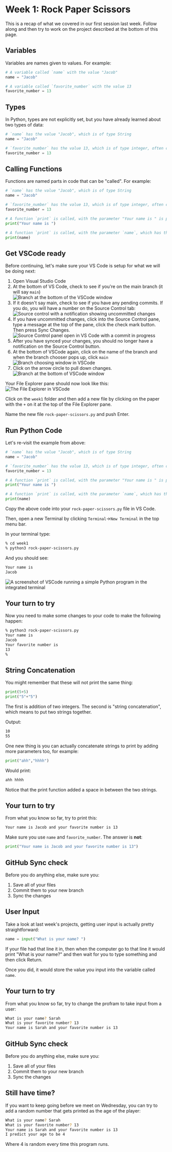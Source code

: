 # Week 1: Rock Paper Scissors

This is a recap of what we covered in our first session last week. Follow along and then try to work on the project described at the bottom of this page. 

## Variables

Variables are names given to values. For example:

```python
# A variable called `name` with the value "Jacob"
name = "Jacob"

# A variable called `favorite_number` with the value 13
favorite_number = 13
```

## Types

In Python, types are not explicitly set, but you have already learned about two types of data:

```python
# `name` has the value "Jacob", which is of type String
name = "Jacob"

# `favorite_number` has the value 13, which is of type integer, often called int
favorite_number = 13
```

## Calling Functions

Functions are named parts in code that can be "called". For example:

```python
# `name` has the value "Jacob", which is of type String
name = "Jacob"

# `favorite_number` has the value 13, which is of type integer, often called int
favorite_number = 13

# A function `print` is called, with the parameter "Your name is " is passed in
print("Your name is ")

# A function `print` is called, with the parameter `name`, which has the value "Jacob" is passed in
print(name)
```

## Get VSCode ready
Before continuing, let's make sure your VS Code is setup for what we will be doing next:
1. Open Visual Studio Code
2. At the bottom of VS Code, check to see if you're on the main branch (it will say `main`)  
![Branch at the bottom of the VSCode window](../assets/main-branch-pull.png)
3. If it doesn't say main, check to see if you have any pending commits. If you do, you will have a number on the Source Control tab:  
![Source control with a notification showing uncommitted changes](../assets/uncommitted-changes.png)
4. If you have uncommitted changes, click into the Source Control pane, type a message at the top of the pane, click the check mark button. Then press Sync Changes.  
![Source Control panel open in VS Code with a commit in progress](../assets/commit-view.png)
5. After you have synced your changes, you should no longer have a notification on the Source Control button.   
6. At the bottom of VSCode again, click on the name of the branch and when the branch chooser pops up, click `main`
![Branch choosing window in VSCode](../assets/main-branch-selection.png)
7. Click on the arrow circle to pull down changes.  
![Branch at the bottom of VSCode window](../assets/main-pull-changes.png)

Your File Explorer pane should now look like this:  
![The File Explorer in VSCode](../assets/file-explorer-ready.png)

Click on the `week1` folder and then add a new file by clicking on the paper with the `+` on it at the top of the File Explorer pane.

Name the new file `rock-paper-scissors.py` and push Enter.

## Run Python Code

Let's re-visit the example from above:

```python
# `name` has the value "Jacob", which is of type String
name = "Jacob"

# `favorite_number` has the value 13, which is of type integer, often called int
favorite_number = 13

# A function `print` is called, with the parameter "Your name is " is passed in
print("Your name is ")

# A function `print` is called, with the parameter `name`, which has the value "Jacob" is passed in
print(name)
```

Copy the above code into your `rock-paper-scissors.py` file in VS Code. 

Then, open a new Terminal by clicking `Terminal`->`New Terminal` in the top menu bar. 

In your terminal type:
```bash
% cd week1
% python3 rock-paper-scissors.py
```

And you should see:
```bash
Your name is
Jacob
```

![A screenshot of VSCode running a simple Python program in the integrated terminal](../assets/hello-sample-run.png)

## Your turn to try

Now you need to make some changes to your code to make the following happen:
```bash
% python3 rock-paper-scissors.py
Your name is 
Jacob
Your favorite number is
13
% 
```

## String Concatenation

You might remember that these will not print the same thing:

```python
print(5+5)
print("5"+"5")
```

The first is addition of two integers. The second is "string concatenation", which means to put two strings together.

Output:
```bash
10
55
```

One new thing is you can actually concatenate strings to print by adding more parameters too, for example:
```python
print("ahh","hhhh")
```

Would print:
```bash
ahh hhhh
```

Notice that the print function added a space in between the two strings. 

## Your turn to try

From what you know so far, try to print this:
```bash
Your name is Jacob and your favorite number is 13
```

Make sure you use `name` and `favorite_number`. The answer is **not**:
```python
print("Your name is Jacob and your favorite number is 13")
```

## GitHub Sync check

Before you do anything else, make sure you:
1. Save all of your files
2. Commit them to your new branch
3. Sync the changes

## User Input

Take a look at last week's projects, getting user input is actually pretty straightforward:
```python
name = input("What is your name? ")
```

If your file had that line it in, then when the computer go to that line it would print "What is your name?" and then wait for you to type something and then click Return. 

Once you did, it would store the value you input into the variable called `name`. 

## Your turn to try
From what you know so far, try to change the profram to take input from a user:
```bash
What is your name? Sarah
What is your favorite number? 13
Your name is Sarah and your favorite number is 13
```

## GitHub Sync check

Before you do anything else, make sure you:
1. Save all of your files
2. Commit them to your new branch
3. Sync the changes

## Still have time?

If you want to keep going before we meet on Wednesday, you can try to add a random number that gets printed as the age of the player:
```bash
What is your name? Sarah
What is your favorite number? 13
Your name is Sarah and your favorite number is 13
I predict your age to be 4
```
Where 4 is random every time this program runs. 